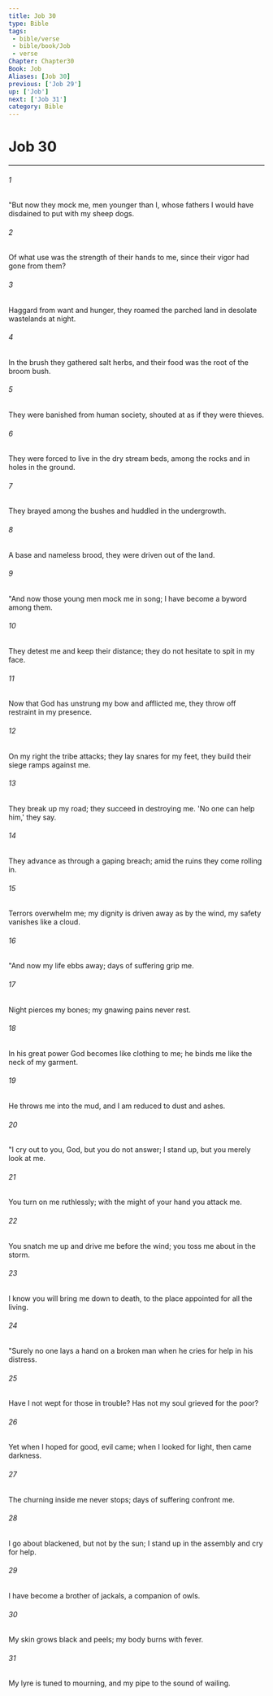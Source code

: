 ```yaml
---
title: Job 30
type: Bible
tags:
 - bible/verse
 - bible/book/Job
 - verse
Chapter: Chapter30
Book: Job
Aliases: [Job 30]
previous: ['Job 29']
up: ['Job']
next: ['Job 31']
category: Bible
---
```

# Job 30

***


###### 1 
"But now they mock me, men younger than I, whose fathers I would have disdained to put with my sheep dogs. 

###### 2 
Of what use was the strength of their hands to me, since their vigor had gone from them? 

###### 3 
Haggard from want and hunger, they roamed the parched land in desolate wastelands at night. 

###### 4 
In the brush they gathered salt herbs, and their food was the root of the broom bush. 

###### 5 
They were banished from human society, shouted at as if they were thieves. 

###### 6 
They were forced to live in the dry stream beds, among the rocks and in holes in the ground. 

###### 7 
They brayed among the bushes and huddled in the undergrowth. 

###### 8 
A base and nameless brood, they were driven out of the land. 

###### 9 
"And now those young men mock me in song; I have become a byword among them. 

###### 10 
They detest me and keep their distance; they do not hesitate to spit in my face. 

###### 11 
Now that God has unstrung my bow and afflicted me, they throw off restraint in my presence. 

###### 12 
On my right the tribe attacks; they lay snares for my feet, they build their siege ramps against me. 

###### 13 
They break up my road; they succeed in destroying me. 'No one can help him,' they say. 

###### 14 
They advance as through a gaping breach; amid the ruins they come rolling in. 

###### 15 
Terrors overwhelm me; my dignity is driven away as by the wind, my safety vanishes like a cloud. 

###### 16 
"And now my life ebbs away; days of suffering grip me. 

###### 17 
Night pierces my bones; my gnawing pains never rest. 

###### 18 
In his great power God becomes like clothing to me; he binds me like the neck of my garment. 

###### 19 
He throws me into the mud, and I am reduced to dust and ashes. 

###### 20 
"I cry out to you, God, but you do not answer; I stand up, but you merely look at me. 

###### 21 
You turn on me ruthlessly; with the might of your hand you attack me. 

###### 22 
You snatch me up and drive me before the wind; you toss me about in the storm. 

###### 23 
I know you will bring me down to death, to the place appointed for all the living. 

###### 24 
"Surely no one lays a hand on a broken man when he cries for help in his distress. 

###### 25 
Have I not wept for those in trouble? Has not my soul grieved for the poor? 

###### 26 
Yet when I hoped for good, evil came; when I looked for light, then came darkness. 

###### 27 
The churning inside me never stops; days of suffering confront me. 

###### 28 
I go about blackened, but not by the sun; I stand up in the assembly and cry for help. 

###### 29 
I have become a brother of jackals, a companion of owls. 

###### 30 
My skin grows black and peels; my body burns with fever. 

###### 31 
My lyre is tuned to mourning, and my pipe to the sound of wailing. 
